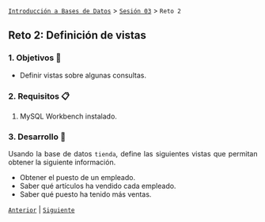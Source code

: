 [`Introducción a Bases de Datos`](../../Readme.md) > [`Sesión 03`](../Readme.md) > `Reto 2`
	
## Reto 2: Definición de vistas

<div style="text-align: justify;">

### 1. Objetivos :dart:

- Definir vistas sobre algunas consultas.

### 2. Requisitos :clipboard:

1. MySQL Workbench instalado.

### 3. Desarrollo :rocket:

Usando la base de datos `tienda`, define las siguientes vistas que permitan obtener la siguiente información.

- Obtener el puesto de un empleado.
- Saber qué artículos ha vendido cada empleado.
- Saber qué puesto ha tenido más ventas.

[`Anterior`](../Ejemplo-02/Readme.md) | [`Siguiente`](../Readme.md#3-proyecto-hammer)

</div>
